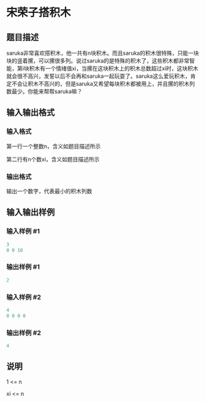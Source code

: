 # 宋荣子搭积木

## 题目描述

saruka非常喜欢搭积木，他一共有n块积木。而且saruka的积木很特殊，只能一块块的竖着摞，可以摞很多列。说过saruka的是特殊的积木了，这些积木都非常智能，第i块积木有一个情绪值xi，当摞在这块积木上的积木总数超过xi时，这块积木就会很不高兴，发誓以后不会再和saruka一起玩耍了。saruka这么爱玩积木，肯定不会让积木不高兴的，但是saruka又希望每块积木都被用上，并且摞的积木列数最少。你能来帮帮saruka嘛？

## 输入输出格式

### 输入格式

第一行一个整数n，含义如题目描述所示

第二行有n个数xi，含义如题目描述所示

### 输出格式

输出一个数字，代表最小的积木列数

## 输入输出样例

### 输入样例 #1

```cpp
3
0 0 10

```
### 输出样例 #1

```cpp
2
```


### 输入样例 #2

```cpp
4
0 0 0 0

```
### 输出样例 #2

```cpp
4
```


## 说明

1 <= n 

xi <= n

